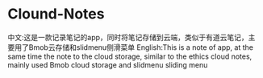 ﻿# Clound-Notes
中文:这是一款记录笔记的app，同时将笔记存储到云端，类似于有道云笔记，主要用了Bmob云存储和slidmenu侧滑菜单
English:This is a note of app, at the same time the note to the cloud storage, similar to the ethics cloud notes, mainly used Bmob cloud storage and slidmenu sliding menu
